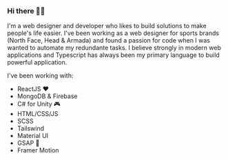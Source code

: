 ### Hi there 🙌🏼


I'm a web designer and developer who likes to build solutions to make people's life easier. 
I've been working as a web designer for sports brands (North Face, Head & Armada) and found a passion for code when I was wanted to automate my redundante tasks.
I believe strongly in modern web applications and Typescript has always been my primary language to build powerful application.

I've been working with: 

  - ReactJS ❤️
  - MongoDB & Firebase 
  - C# for Unity 🎮
  - HTML/CSS/JS 
  - SCSS
  - Tailswind
  - Material UI
  - GSAP 🧦
  - Framer Motion

